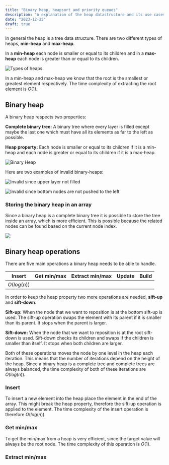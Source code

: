```yaml
---
title: "Binary heap, heapsort and priority queues"
description: "A explanation of the heap datastructure and its use cases"
date: "2023-12-25"
draft: true
---
```


In general the heap is a tree data structure. There are two different types of heaps, **min-heap** and **max-heap**.

In a **min-heap** each node is smaller or equal to its children and in a **max-heap** each node is greater than or equal to its children.

![Types of heaps](/media/types-of-heaps.png)

In a min-heap and max-heap we know that the root is the smallest or greatest element respectively. The time complexity of extracting the root element is $O(1)$.

## Binary heap

A binary heap respects two properties:

**Complete binary tree:** A binary tree where every layer is filled except maybe the last one which must have all its elements as far to the left as possible.

**Heap property:** Each node is smaller or equal to its children if it is a min-heap and each node is greater or equal to its children if it is a max-heap.

![Binary Heap](/media/binary-heap.png)

Here are two examples of invalid binary-heaps:

![Invalid since upper layer not filled](/media/binary-heap-invalid2.png)

![Invalid since bottom nodes are not pushed to the left](/media/binary-heap-invalid1.png)

### Storing the binary heap in an array

Since a binary heap is a complete binary tree it is possible to store the tree inside an array, which is more efficient.
This is possible because the related nodes can be found based on the current node index.

![](/media/binary-heap-array.png)

## Binary heap operations

There are five main operations a binary heap needs to be able to handle.

| Insert      | Get min/max | Extract min/max | Update | Build |
| ----------- | ----------- | --------------- | ------ | ----- |
| $O(log(n))$ |             |                 |        |       |

In order to keep the heap property two more operations are needed, **sift-up** and **sift-down**.

**Sift-up:** When the node that we want to reposition is at the bottom sift-up is used. The sift-up operation
swaps the element with its parent if it is smaller than its parent. It stops when the parent is larger.

**Sift-down:** When the node that we want to reposition is at the root sift-down is used. Sift-down checks its children and swaps if the children is smaller than itself. It stops when both children are larger.

Both of these operations moves the node by one level in the heap each iteration. This means that the number of iterations depend on the height of the heap. Since a binary heap is a complete tree and complete trees are always balanced, the time complexity of both of these iterations are $O(log(n))$.

### Insert

To insert a new element into the heap place the element in the end of the array. This might break the heap property, therefore the sift-up operation is applied to the element. The time complexity of the insert operation is therefore $O(log(n))$.

### Get min/max

To get the min/max from a heap is very efficient, since the target value will always be the root node. The time complexity of this operation is $O(1)$.

### Extract min/max
